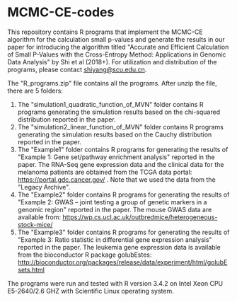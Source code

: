 # MCMC-CE-codes
This repository contains R programs that implement the MCMC-CE algorithm for the calculation small p-values and generate the results in our paper for introducing the algorithm titled "Accurate and Efficient Calculation of Small P-Values with the Cross-Entropy Method: Applications in Genomic Data Analysis" by Shi et al (2018+). For utilization and distribution of the programs, please contact shiyang@scu.edu.cn.

The "R_programs.zip" file contains all the programs. After unzip the file, there are 5 folders:
1. The "simulation1_quadratic_function_of_MVN" folder contains R programs generating the simulation results based on the chi-squared distribution reported in the paper.
2. The "simulation2_linear_function_of_MVN" folder contains R programs generating the simulation results based on the Cauchy distribution reported in the paper.
3. The "Example1" folder contains R programs for generating the results of "Example 1: Gene set/pathway enrichment analysis" reported in the paper. The RNA-Seq gene expression data and the clinical data for the melanoma patients are obtained from the TCGA data portal: https://portal.gdc.cancer.gov/ . Note that we used the data from the "Legacy Archive".
4. The "Example2" folder contains R programs for generating the results of "Example 2: GWAS – joint testing a group of genetic markers in a genomic region" reported in the paper. The mouse GWAS data are available from: https://wp.cs.ucl.ac.uk/outbredmice/heterogeneous-stock-mice/
5. The "Example3" folder contains R programs for generating the results of "Example 3: Ratio statistic in differential gene expression analysis" reported in the paper. The leukemia gene expression data is available from the bioconductor R package golubEstes: http://bioconductor.org/packages/release/data/experiment/html/golubEsets.html

The programs were run and tested with R version 3.4.2 on Intel Xeon CPU E5-2640/2.6 GHZ with Scientific Linux operating system.
